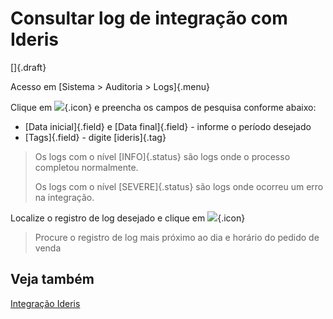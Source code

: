 # Consultar log de integração com Ideris

[]{.draft}

Acesso em [Sistema > Auditoria > Logs]{.menu}

Clique em ![](https://static.zenerp.app.br/icons/action-search.svg){.icon} e preencha os campos de pesquisa conforme abaixo:

* [Data inicial]{.field} e [Data final]{.field} - informe o período desejado
* [Tags]{.field} - digite [ideris]{.tag}

>Os logs com o nível [INFO]{.status} são logs onde o processo completou normalmente.
>
>Os logs com o nível [SEVERE]{.status} são logs onde ocorreu um erro na integração.

Localize o registro de log desejado e clique em ![](https://static.zenerp.app.br/icons/action-read.svg){.icon}

>Procure o registro de log mais próximo ao dia e horário do pedido de venda

## Veja também

[Integração Ideris](ideris)